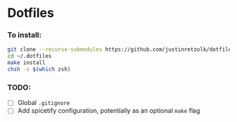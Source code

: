 # Dotfiles

### To install:
```bash
git clone --recurse-submodules https://github.com/justinretzolk/dotfiles.git ~/.dotfiles
cd ~/.dotfiles
make install
chsh -s $(which zsh)
```

### TODO:

- [ ] Global `.gitignore`
- [ ] Add spicetify configuration, potentially as an optional `make` flag
